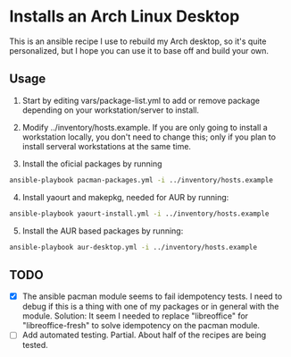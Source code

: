 # Installs an Arch Linux Desktop

This is an ansible recipe I use to rebuild my Arch desktop, so it's quite personalized, but I hope you can use it to base off and build your own.

## Usage

1. Start by editing vars/package-list.yml to add or remove package depending on your workstation/server to install.

2. Modify ../inventory/hosts.example. If you are only going to install a workstation locally, you don't need to change this; only if you plan to install serveral workstations at the same time.

3. Install the oficial packages by running
```bash
ansible-playbook pacman-packages.yml -i ../inventory/hosts.example
```
4. Install yaourt and makepkg, needed for AUR by running:
```bash
ansible-playbook yaourt-install.yml -i ../inventory/hosts.example
```
5. Install the AUR based packages by running:
```bash
ansible-playbook aur-desktop.yml -i ../inventory/hosts.example
```

## TODO
- [x] The ansible pacman module seems to fail idempotency tests. I need to debug if this is a thing with one of my packages or in general with the module. Solution: It seem I needed to replace "libreoffice" for "libreoffice-fresh" to solve idempotency on the pacman module.
- [ ] Add automated testing. Partial. About half of the recipes are being tested.
